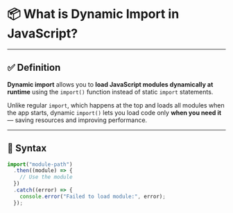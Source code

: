 # 📦 What is Dynamic Import in JavaScript?

---

## ✅ Definition

**Dynamic import** allows you to **load JavaScript modules dynamically at runtime** using the `import()` function instead of static `import` statements.

Unlike regular `import`, which happens at the top and loads all modules when the app starts, dynamic `import()` lets you load code only **when you need it** — saving resources and improving performance.

---

## 🔧 Syntax

```js
import("module-path")
  .then((module) => {
    // Use the module
  })
  .catch((error) => {
    console.error("Failed to load module:", error);
  });
